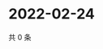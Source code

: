 # 2022-02-24

共 0 条

<!-- BEGIN WEIBO -->
<!-- 最后更新时间 Thu Feb 24 2022 14:18:20 GMT+0800 (China Standard Time) -->

<!-- END WEIBO -->
